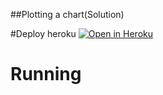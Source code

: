 ##Plotting a chart(Solution)

#Deploy heroku 
[![Open in Heroku](https://icon-icons.com/icons2/2108/PNG/64/heroku_icon_130912.png)](https://challenge-chart.herokuapp.com/)

# Running 